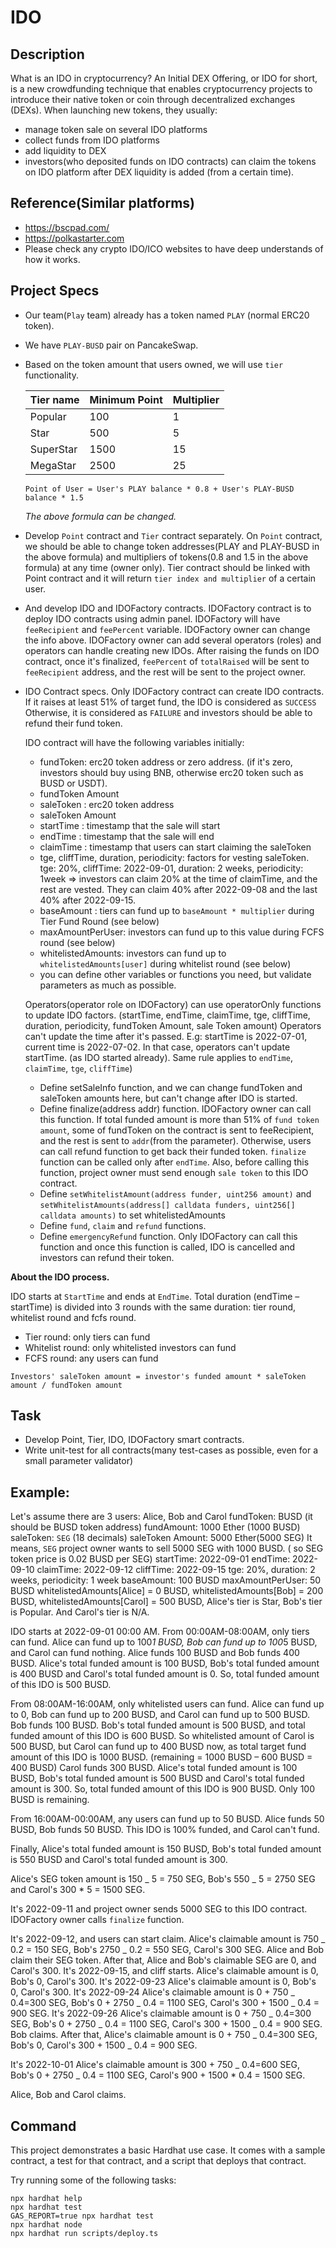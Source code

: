# IDO

## Description

What is an IDO in cryptocurrency?
An Initial DEX Offering, or IDO for short, is a new crowdfunding technique that enables cryptocurrency projects to introduce their native token or coin through decentralized exchanges (DEXs).
When launching new tokens, they usually:

- manage token sale on several IDO platforms
- collect funds from IDO platforms
- add liquidity to DEX
- investors(who deposited funds on IDO contracts) can claim the tokens on IDO platform after DEX liquidity is added (from a certain time).

## Reference(Similar platforms)

- https://bscpad.com/
- https://polkastarter.com
- Please check any crypto IDO/ICO websites to have deep understands of how it works.

## Project Specs

- Our team(`Play` team) already has a token named `PLAY` (normal ERC20 token).
- We have `PLAY-BUSD` pair on PancakeSwap.
- Based on the token amount that users owned, we will use `tier` functionality.

  | Tier name | Minimum Point | Multiplier |
  | --------- | ------------- | ---------- |
  | Popular   | 100           | 1          |
  | Star      | 500           | 5          |
  | SuperStar | 1500          | 15         |
  | MegaStar  | 2500          | 25         |

  `Point of User = User's PLAY balance * 0.8 + User's PLAY-BUSD balance * 1.5`

  _The above formula can be changed._

- Develop `Point` contract and `Tier` contract separately.
  On `Point` contract, we should be able to change token addresses(PLAY and PLAY-BUSD in the above formula) and multipliers of tokens(0.8 and 1.5 in the above formula) at any time (owner only).
  Tier contract should be linked with Point contract and it will return `tier index and multiplier` of a certain user.
- And develop IDO and IDOFactory contracts.
  IDOFactory contract is to deploy IDO contracts using admin panel.
  IDOFactory will have `feeRecipient` and `feePercent` variable.
  IDOFactory owner can change the info above.
  IDOFactory owner can add several operators (roles) and operators can handle creating new IDOs.
  After raising the funds on IDO contract, once it's finalized, `feePercent` of `totalRaised` will be sent to `feeRecipient` address, and the rest will be sent to the project owner.
- IDO Contract specs.
  Only IDOFactory contract can create IDO contracts.
  If it raises at least 51% of target fund, the IDO is considered as `SUCCESS`
  Otherwise, it is considered as `FAILURE` and investors should be able to refund their fund token.

  IDO contract will have the following variables initially:

  - fundToken: erc20 token address or zero address. (if it's zero, investors should buy using BNB, otherwise erc20 token such as BUSD or USDT).
  - fundToken Amount
  - saleToken : erc20 token address
  - saleToken Amount
  - startTime : timestamp that the sale will start
  - endTime : timestamp that the sale will end
  - claimTime : timestamp that users can start claiming the saleToken
  - tge, cliffTime, duration, periodicity: factors for vesting saleToken.
    tge: 20%, cliffTime: 2022-09-01, duration: 2 weeks, periodicity: 1week => investors can claim 20% at the time of claimTime, and the rest are vested. They can claim 40% after 2022-09-08 and the last 40% after 2022-09-15.
  - baseAmount : tiers can fund up to `baseAmount * multiplier` during Tier Fund Round (see below)
  - maxAmountPerUser: investors can fund up to this value during FCFS round (see below)
  - whitelistedAmounts: investors can fund up to `whitelistedAmounts[user]` during whitelist round (see below)
  - you can define other variables or functions you need, but validate parameters as much as possible.

  Operators(operator role on IDOFactory) can use operatorOnly functions to update IDO factors. (startTime, endTime, claimTime, tge, cliffTime, duration, periodicity, fundToken Amount, sale Token amount)
  Operators can't update the time after it's passed. E.g: startTime is 2022-07-01, current time is 2022-07-02. In that case, operators can't update startTime. (as IDO started already). Same rule applies to `endTime`, `claimTime`, `tge`, `cliffTime`)

  - Define setSaleInfo function, and we can change fundToken and saleToken amounts here, but can't change after IDO is started.
  - Define finalize(address addr) function. IDOFactory owner can call this function. If total funded amount is more than 51% of `fund token amount`, some of fundToken on the contract is sent to feeRecipient, and the rest is sent to `addr`(from the parameter). Otherwise, users can call refund function to get back their funded token.
    `finalize` function can be called only after `endTime`. Also, before calling this function, project owner must send enough `sale token` to this IDO contract.
  - Define `setWhitelistAmount(address funder, uint256 amount)` and `setWhitelistAmounts(address[] calldata funders, uint256[] calldata amounts)` to set whitelistedAmounts
  - Define `fund`, `claim` and `refund` functions.
  - Define `emergencyRefund` function. Only IDOFactory can call this function and once this function is called, IDO is cancelled and investors can refund their token.

**About the IDO process.**

IDO starts at `StartTime` and ends at `EndTime`.
Total duration (endTime – startTime) is divided into 3 rounds with the same duration: tier round, whitelist round and fcfs round.
- Tier round: only tiers can fund
- Whitelist round: only whitelisted investors can fund
- FCFS round: any users can fund

`Investors' saleToken amount = investor's funded amount * saleToken amount / fundToken amount`

## Task

- Develop Point, Tier, IDO, IDOFactory smart contracts.
- Write unit-test for all contracts(many test-cases as possible, even for a small parameter validator)

## Example:

Let's assume there are 3 users: Alice, Bob and Carol
fundToken: BUSD (it should be BUSD token address)
fundAmount: 1000 Ether (1000 BUSD)
saleToken: `SEG` (18 decimals)
saleToken Amount: 5000 Ether(5000 SEG)
It means, `SEG` project owner wants to sell 5000 SEG with 1000 BUSD. ( so SEG token price is 0.02 BUSD per SEG)
startTime: 2022-09-01
endTime: 2022-09-10
claimTime: 2022-09-12
cliffTime: 2022-09-15
tge: 20%, duration: 2 weeks, periodicity: 1 week
baseAmount: 100 BUSD
maxAmountPerUser: 50 BUSD
whitelistedAmounts[Alice] = 0 BUSD, whitelistedAmounts[Bob] = 200 BUSD,
whitelistedAmounts[Carol] = 500 BUSD,
Alice's tier is Star, Bob's tier is Popular. And Carol's tier is N/A.

IDO starts at 2022-09-01 00:00 AM.
From 00:00AM-08:00AM, only tiers can fund.
Alice can fund up to 100*1 BUSD, Bob can fund up to 100*5 BUSD, and Carol can fund nothing.
Alice funds 100 BUSD and Bob funds 400 BUSD.
Alice's total funded amount is 100 BUSD, Bob's total funded amount is 400 BUSD and Carol's total funded amount is 0.
So, total funded amount of this IDO is 500 BUSD.

From 08:00AM-16:00AM, only whitelisted users can fund.
Alice can fund up to 0, Bob can fund up to 200 BUSD, and Carol can fund up to 500 BUSD.
Bob funds 100 BUSD.
Bob's total funded amount is 500 BUSD, and total funded amount of this IDO is 600 BUSD. So whitelisted amount of Carol is 500 BUSD, but Carol can fund up to 400 BUSD now, as total target fund amount of this IDO is 1000 BUSD. (remaining = 1000 BUSD – 600 BUSD = 400 BUSD)
Carol funds 300 BUSD.
Alice's total funded amount is 100 BUSD, Bob's total funded amount is 500 BUSD and Carol's total funded amount is 300.
So, total funded amount of this IDO is 900 BUSD. Only 100 BUSD is remaining.

From 16:00AM-00:00AM, any users can fund up to 50 BUSD.
Alice funds 50 BUSD, Bob funds 50 BUSD.
This IDO is 100% funded, and Carol can't fund.

Finally, Alice's total funded amount is 150 BUSD, Bob's total funded amount is 550 BUSD and Carol's total funded amount is 300.

Alice's SEG token amount is 150 _ 5 = 750 SEG, Bob's 550 _ 5 = 2750 SEG and Carol's 300 \* 5 = 1500 SEG.

It's 2022-09-11 and project owner sends 5000 SEG to this IDO contract.
IDOFactory owner calls `finalize` function.

It's 2022-09-12, and users can start claim.
Alice's claimable amount is 750 _ 0.2 = 150 SEG, Bob's 2750 _ 0.2 = 550 SEG, Carol's 300 SEG.
Alice and Bob claim their SEG token. After that, Alice and Bob's claimable SEG are 0, and Carol's 300.
It's 2022-09-15, and cliff starts.
Alice's claimable amount is 0, Bob's 0, Carol's 300.
It's 2022-09-23
Alice's claimable amount is 0, Bob's 0, Carol's 300.
It's 2022-09-24
Alice's claimable amount is 0 + 750 _ 0.4=300 SEG, Bob's 0 + 2750 _ 0.4 = 1100 SEG, Carol's 300 + 1500 _ 0.4 = 900 SEG.
It's 2022-09-26
Alice's claimable amount is 0 + 750 _ 0.4=300 SEG, Bob's 0 + 2750 _ 0.4 = 1100 SEG, Carol's 300 + 1500 _ 0.4 = 900 SEG.
Bob claims.
After that, Alice's claimable amount is 0 + 750 _ 0.4=300 SEG, Bob's 0, Carol's 300 + 1500 _ 0.4 = 900 SEG.

It's 2022-10-01
Alice's claimable amount is 300 + 750 _ 0.4=600 SEG, Bob's 0 + 2750 _ 0.4 = 1100 SEG, Carol's 900 + 1500 \* 0.4 = 1500 SEG.

Alice, Bob and Carol claims.

## Command

This project demonstrates a basic Hardhat use case. It comes with a sample contract, a test for that contract, and a script that deploys that contract.

Try running some of the following tasks:

```shell
npx hardhat help
npx hardhat test
GAS_REPORT=true npx hardhat test
npx hardhat node
npx hardhat run scripts/deploy.ts
```
